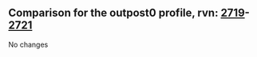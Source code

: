 ## Comparison for the outpost0 profile, rvn: [2719](https://github.com/PRO100KatYT/FortniteProfileRevisions/tree/main/profiles/outpost0/2719%20outpost0.json)-[2721](https://github.com/PRO100KatYT/FortniteProfileRevisions/tree/main/profiles/outpost0/2721%20outpost0.json)

No changes
